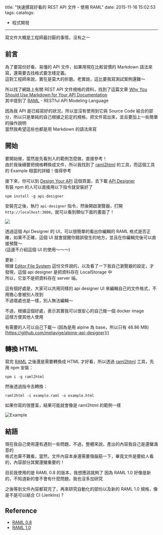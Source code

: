 title: "快速撰寫好看的 REST API 文件 - 使用 RAML"
date: 2015-11-16 15:02:53
tags:
catalogs:
- 程式開發
---

寫文件大概是工程師最討厭的事情，沒有之一

<!--more-->

## 前言

為了要寫份好看、易懂的 API 文件，如果用現在比較習慣的 Markdown 語法來寫，還需要去找格式要怎樣定義。  
這對工程師來說，實在是莫大的折磨。老實說，這比要我寫測試案例還難～  

所以找了網路上有關 REST API 文件規格的資料，找到了這篇文章 [Why You Should Use Markdown for Your API Documentation](http://www.programmableweb.com/news/why-you-should-use-markdown-your-api-documentation/2015/02/19)  
其中提到了 [RAML](http://raml.org) - RESTful API Modeling Language  

因為我 API 是已經寫好的狀況，所以並沒有使用到它與 Source Code 結合的部分，所以只是單純的自己根據之前定的規格，把文件寫出來，並且要加上一些簡單的操作說明  
當然我希望這些也都是用 Markdown 的語法來寫  

## 開始

要開始做，當然是先看別人的範例怎麼做，直接參考！  
由於我後續要把規格轉換成文件，所以我找到了 [raml2html](https://github.com/kevinrenskers/raml2html) 的工具，而這個工具的 Example 相當的詳細！值得參考  

接下來，你可以到 [Design Your API](http://raml.org/developers/design-your-api) 這個頁面，去下載 [API Designer](https://github.com/mulesoft/api-designer)  
有裝 npm 的人可以直接用以下指令就安裝好了  

```
npm install -g api-designer
```

安裝完之後，執行 `api-designer` 指令，然後開啟瀏覽器，打開 `http://localhost:3000`，就可以看到類似下面的畫面了！  

![](api_designer_web.png)

透過這個 Api Designer 的 UI，可以很簡單的看出你編輯的 RAML 格式是否正確，如果不正確，這個 UI 就會提醒你錯誤發生的地方，並且在你編輯完後可以直接預覽～  
(這邊不介紹這個 UI 的使用～～～)  

更新：  
根據 [Editor File System](https://github.com/mulesoft/api-designer/blob/master/docs/file-system.md) 這份文件說的，以及看了一下我自己瀏覽器的設定，才發現，這個 api designer 是把資料存在 LocalStorage 中  
所以，它並不是把資料存在 server 端。  

這有個好處是，大家可以共用同樣的 api designer UI 來編輯自己的文件格式，不用擔心會被別人改到  
不過壞處也是一樣，別人無法編輯～  

不過，根據這個好處，表示其實我可以很安心的自己做一個 docker image  
這樣方便其他人使用  

有需要的人可以自己下載～  (因為是用 alpine 為 base，所以只有 48.86 MB)  
[https://github.com/metavige/alpine-api-designer]()

## 轉換 HTML

寫完 [RAML](http://raml.org) 之後還是需要轉換成 HTML 才好看，所以透過 [raml2html](https://github.com/kevinrenskers/raml2html) 工具，先用 npm 安裝：  

```
npm i -g raml2html
```

然後透過指令去轉換：  

```
raml2html -i example.raml -o example.html
```

如果你寫的很豐富，結果可能就會像是 raml2html 的範例一樣

![Example](example.png) 

## 結語

現在我自己使用還有遇到一些問題，不過，整體來說，產出的內容我自己是還蠻滿意的  
格式也算不難看，當然，文件內容本身還需要傷腦筋一下，畢竟文件是要給人看的，內容部分其實還蠻重要的！  

目前我使用的是 RAML 0.8 的版本，我想應該就夠了
因為 RAML 1.0 好像是新的，不知道新的會不會有什麼問題，我也沒多加研究  
  
之後等到文件內容都寫完了，再來研究自動化的部份以及新的 RAML 1.0 規格，像是不是可以結合 CI (Jenkins) ?  

## Reference

* [RAML 0.8](https://github.com/raml-org/raml-spec/blob/master/raml-0.8.md)
* [RAML 1.0](http://docs.raml.org/specs/1.0/)